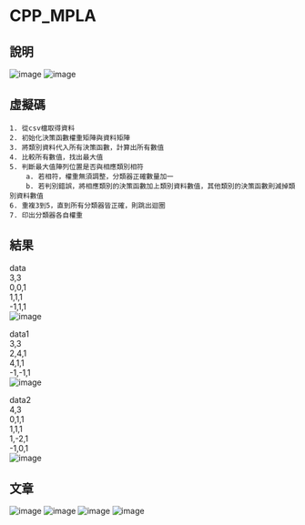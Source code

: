# CPP_MPLA

## 說明
![image](https://github.com/leodflag/CPP_Multicategory-Classification_PLA/blob/master/Description1.png)
![image](https://github.com/leodflag/CPP_Multicategory-Classification_PLA/blob/master/Description2.png)

## 虛擬碼
    1. 從csv檔取得資料
    2. 初始化決策函數權重矩陣與資料矩陣
    3. 將類別資料代入所有決策函數，計算出所有數值
    4. 比較所有數值，找出最大值
    5. 判斷最大值陣列位置是否與相應類別相符
        a. 若相符，權重無須調整，分類器正確數量加一
        b. 若判別錯誤，將相應類別的決策函數加上類別資料數值，其他類別的決策函數則減掉類別資料數值
    6. 重複3到5，直到所有分類器皆正確，則跳出迴圈
    7. 印出分類器各自權重
    
## 結果
data <br>
3,3 <br>
0,0,1 <br>
1,1,1 <br>
-1,1,1  <br>
![image](https://github.com/leodflag/CPP_Multicategory-Classification_PLA/blob/master/data_result_weight.png)

data1 <br>
3,3 <br>
2,4,1 <br>
4,1,1 <br>
-1,-1,1 <br>
![image](https://github.com/leodflag/CPP_Multicategory-Classification_PLA/blob/master/data1_result_weight.png)

data2 <br>
4,3 <br>
0,1,1 <br>
1,1,1 <br>
1,-2,1 <br>
-1,0,1 <br>
![image](https://github.com/leodflag/CPP_Multicategory-Classification_PLA/blob/master/data1_result_weight.png)

## 文章
![image](https://github.com/leodflag/CPP_Multicategory-Classification_PLA/blob/master/Q1.jpg)
![image](https://github.com/leodflag/CPP_Multicategory-Classification_PLA/blob/master/Q2.jpg)
![image](https://github.com/leodflag/CPP_Multicategory-Classification_PLA/blob/master/Q3.jpg)
![image](https://github.com/leodflag/CPP_Multicategory-Classification_PLA/blob/master/Q4.jpg)
